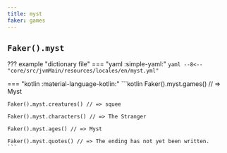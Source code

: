 ```yaml
---
title: myst
faker: games
---
```


## `Faker().myst`

??? example "dictionary file"
    === "yaml :simple-yaml:"
        ```yaml
        --8<-- "core/src/jvmMain/resources/locales/en/myst.yml"
        ```

=== "kotlin :material-language-kotlin:"
    ```kotlin
    Faker().myst.games() // => Myst

    Faker().myst.creatures() // => squee

    Faker().myst.characters() // => The Stranger

    Faker().myst.ages() // => Myst

    Faker().myst.quotes() // => The ending has not yet been written.
    ```
